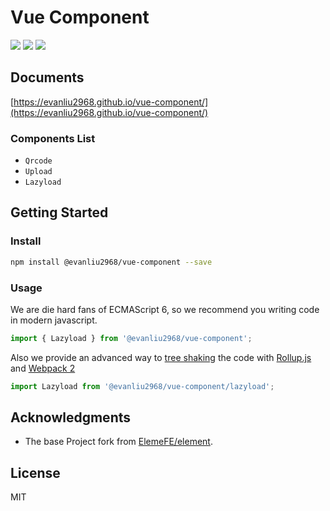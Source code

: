 # Vue Component

[![](https://travis-ci.org/EvanLiu2968/vue-component.svg?branch=master)](https://travis-ci.org/EvanLiu2968/vue-component)
[![](https://img.shields.io/npm/v/@evanliu2968/vue-component.svg)](https://www.npmjs.com/package/@evanliu2968/vue-component)
[![](https://img.shields.io/npm/dm/@evanliu2968/vue-component.svg)](https://www.npmjs.com/package/@evanliu2968/vue-component)

## Documents

[https://evanliu2968.github.io/vue-component/](https://evanliu2968.github.io/vue-component/)

### Components List
- `Qrcode`
- `Upload`
- `Lazyload`

## Getting Started

### Install

```bash
npm install @evanliu2968/vue-component --save
```

### Usage

We are die hard fans of ECMAScript 6, so we recommend you writing code in modern javascript.

```js
import { Lazyload } from '@evanliu2968/vue-component';
```

Also we provide an advanced way to [tree shaking](https://blog.engineyard.com/2016/tree-shaking) the code with [Rollup.js](http://rollupjs.org/) and [Webpack 2](https://webpack.github.io/)

```js
import Lazyload from '@evanliu2968/vue-component/lazyload';
```

## Acknowledgments

* The base Project fork from [ElemeFE/element](https://github.com/ElemeFE/element).

## License

MIT
